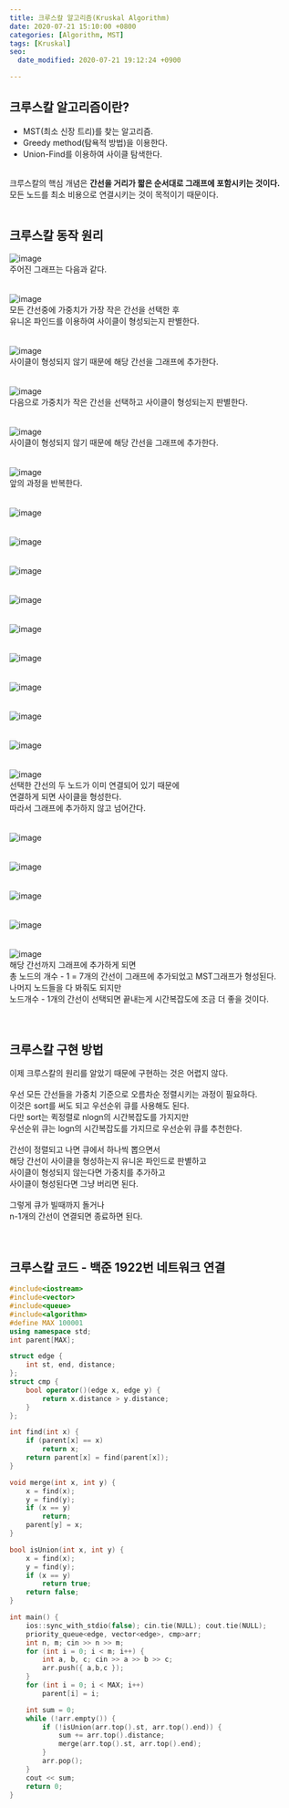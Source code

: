 ```yaml
---
title: 크루스칼 알고리즘(Kruskal Algorithm)
date: 2020-07-21 15:10:00 +0800
categories: [Algorithm, MST]
tags: [Kruskal]
seo:
  date_modified: 2020-07-21 19:12:24 +0900

---
```


## 크루스칼 알고리즘이란?  
- MST(최소 신장 트리)를 찾는 알고리즘.  
- Greedy method(탐욕적 방법)을 이용한다.
- Union-Find를 이용하여 사이클 탐색한다.  

<br>
크루스칼의 핵심 개념은 <b>간선을 거리가 짧은 순서대로 그래프에 포함시키는 것이다.</b><br>  
모든 노드를 최소 비용으로 연결시키는 것이 목적이기 때문이다.  
<br><br>

## 크루스칼 동작 원리  
![image](/assets/img/postImg/kruskal/kruskal01.PNG)  
주어진 그래프는 다음과 같다.  
<br><br>
![image](/assets/img/postImg/kruskal/kruskal02.PNG)  
모든 간선중에 가중치가 가장 작은 간선을 선택한 후  
유니온 파인드를 이용하여 사이클이 형성되는지 판별한다.  
<br><br>
![image](/assets/img/postImg/kruskal/kruskal03.PNG)  
사이클이 형성되지 않기 때문에 해당 간선을 그래프에 추가한다.  
<br><br>
![image](/assets/img/postImg/kruskal/kruskal04.PNG)  
다음으로 가중치가 작은 간선을 선택하고 사이클이 형성되는지 판별한다.  
<br><br>
![image](/assets/img/postImg/kruskal/kruskal05.PNG)  
사이클이 형성되지 않기 때문에 해당 간선을 그래프에 추가한다.  
<br><br>
![image](/assets/img/postImg/kruskal/kruskal06.PNG)  
앞의 과정을 반복한다.  
<br><br>
![image](/assets/img/postImg/kruskal/kruskal07.PNG)  
<br><br>
![image](/assets/img/postImg/kruskal/kruskal08.PNG)  
<br><br>
![image](/assets/img/postImg/kruskal/kruskal09.PNG)  
<br><br>
![image](/assets/img/postImg/kruskal/kruskal10.PNG)  
<br><br>
![image](/assets/img/postImg/kruskal/kruskal11.PNG)  
<br><br>
![image](/assets/img/postImg/kruskal/kruskal12.PNG)  
<br><br>
![image](/assets/img/postImg/kruskal/kruskal13.PNG)  
<br><br>
![image](/assets/img/postImg/kruskal/kruskal14.PNG)  
<br><br>
![image](/assets/img/postImg/kruskal/kruskal15.PNG)  
<br><br>
![image](/assets/img/postImg/kruskal/kruskal16.PNG)  
선택한 간선의 두 노드가 이미 연결되어 있기 때문에  
연결하게 되면 사이클을 형성한다.  
따라서 그래프에 추가하지 않고 넘어간다.  
<br><br>
![image](/assets/img/postImg/kruskal/kruskal17.PNG)  
<br><br>
![image](/assets/img/postImg/kruskal/kruskal18.PNG)  
<br><br>
![image](/assets/img/postImg/kruskal/kruskal19.PNG)  
<br><br>
![image](/assets/img/postImg/kruskal/kruskal20.PNG)  
<br><br>
![image](/assets/img/postImg/kruskal/kruskal21.PNG)  
해당 간선까지 그래프에 추가하게 되면  
총 노드의 개수 - 1 = 7개의 간선이 그래프에 추가되었고 MST그래프가 형성된다.  
나머지 노드들을 다 봐줘도 되지만  
노드개수 - 1개의 간선이 선택되면 끝내는게 시간복잡도에 조금 더 좋을 것이다.  
<br><br>


## 크루스칼 구현 방법  
이제 크루스칼의 원리를 알았기 때문에 구현하는 것은 어렵지 않다.  
<br>
우선 모든 간선들을 가중치 기준으로 오름차순 정렬시키는 과정이 필요하다.  
이것은 sort를 써도 되고 우선순위 큐를 사용해도 된다.  
다만 sort는 퀵정렬로 nlogn의 시간복잡도를 가지지만  
우선순위 큐는 logn의 시간복잡도를 가지므로 우선순위 큐를 추천한다.  
<br>
간선이 정렬되고 나면 큐에서 하나씩 뽑으면서  
해당 간선이 사이클을 형성하는지 유니온 파인드로 판별하고  
사이클이 형성되지 않는다면 가중치를 추가하고  
사이클이 형성된다면 그냥 버리면 된다.  
<br>
그렇게 큐가 빌때까지 돌거나  
n-1개의 간선이 연결되면 종료하면 된다.  
<br><br>

## 크루스칼 코드 - 백준 1922번 네트워크 연결
```c++
#include<iostream>
#include<vector>
#include<queue>
#include<algorithm>
#define MAX 100001
using namespace std;
int parent[MAX];

struct edge {
	int st, end, distance;
};
struct cmp {
	bool operator()(edge x, edge y) {
		return x.distance > y.distance;
	}
};

int find(int x) {
	if (parent[x] == x)
		return x;
	return parent[x] = find(parent[x]);
}

void merge(int x, int y) {
	x = find(x);
	y = find(y);
	if (x == y)
		return;
	parent[y] = x;
}

bool isUnion(int x, int y) {
	x = find(x);
	y = find(y);
	if (x == y)
		return true;
	return false;
}

int main() {
	ios::sync_with_stdio(false); cin.tie(NULL); cout.tie(NULL);
	priority_queue<edge, vector<edge>, cmp>arr;
	int n, m; cin >> n >> m;
	for (int i = 0; i < m; i++) {
		int a, b, c; cin >> a >> b >> c;
		arr.push({ a,b,c });
	}
	for (int i = 0; i < MAX; i++)
		parent[i] = i;

	int sum = 0;
	while (!arr.empty()) {
		if (!isUnion(arr.top().st, arr.top().end)) {
			sum += arr.top().distance;
			merge(arr.top().st, arr.top().end);
		}
		arr.pop();
	}
	cout << sum;
	return 0;
}
```